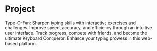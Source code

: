 # Project 
Type-O-Fun: Sharpen typing skills with interactive exercises and challenges. Improve speed, accuracy, and efficiency through an intuitive user interface. Track progress, compete with friends, and become the ultimate Keyboard Conqueror. Enhance your typing prowess in this web-based platform.
